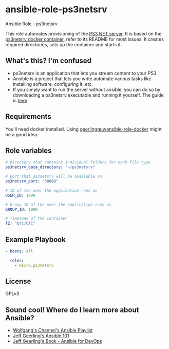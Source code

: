 # ansible-role-ps3netsrv

Ansible Role - ps3netsrv

This role automates provisioning of the [PS3 NET server](https://github.com/aldostools/webMAN-MOD/wiki/~-PS3-NET-Server). It is based on the [ps3netsrv docker container](shawly/docker-ps3netsrv), refer to its README for most issues. It creates required directories, sets up the container and starts it.

## What's this? I'm confused

- ps3netsrv is an application that lets you stream content to your PS3
- Ansible is a project that lets you write automate various tasks like installing software, configuring it, etc.
- If you simply want to run the server without ansible, you can do so by downloading a ps3netsrv executable and running it yourself. The guide is [here](https://github.com/aldostools/webMAN-MOD/wiki/~-PS3-NET-Server)

## Requirements

You'll need docker installed. Using [geerlingguy/ansible-role-docker](geerlingguy/ansible-role-docker) might be a good idea.

## Role variables

```yaml
# Directory that contains individual folders for each file type
ps3netsrv_data_directory: "~/ps3netsrv"

# port that ps3netsrv will be available on
ps3netsrv_port: "38008"

# ID of the user the application runs as
USER_ID: 1000

# Group ID of the user the application runs as
GROUP_ID: 1000

# Timezone of the container
TZ: "Etc/UTC"
```

## Example Playbook

```yaml
- hosts: all

  roles:
    - msxrx.ps3netsrv
```

## License

GPLv3

## Sound cool! Where do I learn more about Ansible?

- [Wolfgang's Channel's Ansible Playlist](https://www.youtube.com/watch?v=Z7p9-m4cimg&list=PLkxWXio1KmRoZd88WbrnSnQM5MJY5PjH2)
- [Jeff Geerling's Ansible 101](https://www.youtube.com/watch?v=goclfp6a2IQ&list=PL2_OBreMn7FqZkvMYt6ATmgC0KAGGJNAN)
- [Jeff Geerling's Book - Ansible for DevOps](https://github.com/geerlingguy/ansible-for-devops-manuscript)
